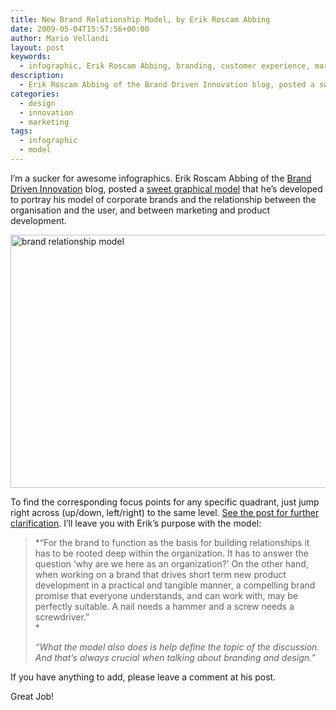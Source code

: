 ```yaml
---
title: New Brand Relationship Model, by Erik Roscam Abbing
date: 2009-05-04T15:57:56+00:00
author: Mario Vellandi
layout: post
keywords:
  - infographic, Erik Roscam Abbing, branding, customer experience, marketing, product development, design, model, innovation
description:
  - Erik Roscam Abbing of the Brand Driven Innovation blog, posted a sweet graphical model that he's developed to portray his model of corporate brands and the relationship between the organisation and the user, and between marketing and product development.
categories:
  - design
  - innovation
  - marketing
tags:
  - infographic
  - model
---
```

I&#8217;m a sucker for awesome infographics. Erik Roscam Abbing of the [Brand Driven Innovation](http://www.branddriveninnovation.com/) blog, posted a [sweet graphical model](http://www.branddriveninnovation.com/2009/02/24/new-brand-relationship-model/) that he&#8217;s developed to portray his model of corporate brands and the relationship between the organisation and the user, and between marketing and product development.

<a title="brand relationship model by zilver pics, on Flickr" href="http://www.flickr.com/photos/zilverpics/3306605711/"><img src="http://farm4.static.flickr.com/3337/3306605711_1b9e4a807d_z.jpg" alt="brand relationship model" width="700" height="405" /></a>

To find the corresponding focus points for any specific quadrant, just jump right across (up/down, left/right) to the same level. [See the post for further clarification](http://www.branddriveninnovation.com/2009/02/24/new-brand-relationship-model/). I&#8217;ll leave you with Erik&#8217;s purpose with the model:

> *&#8220;For the brand to function as the basis for building relationships it has to be rooted deep within the organization. It has to answer the question ‘why are we here as an organization?’ On the other hand, when working on a brand that drives short term new product development in a practical and tangible manner, a compelling brand promise that everyone understands, and can work with, may be perfectly suitable. A nail needs a hammer and a screw needs a screwdriver.&#8221;<br /> *
>
> *&#8220;What the model also does is help define the topic of the discussion. And that’s always crucial when talking about branding and design.&#8221;*

If you have anything to add, please leave a comment at his post.

Great Job!
